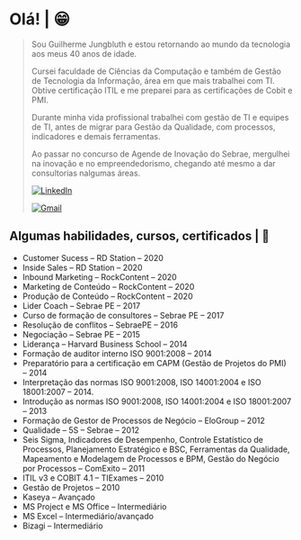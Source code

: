 # Olá! | 😁

 > Sou Guilherme Jungbluth e estou retornando ao mundo da tecnologia aos meus 40 anos de idade. 
>
> Cursei faculdade de Ciências da Computação e também de Gestão de Tecnologia da Informação, área em que mais trabalhei com TI. Obtive certificação ITIL e me preparei para as certificações de Cobit e PMI.
>
> Durante minha vida profissional trabalhei com gestão de TI e equipes de TI, antes de migrar para Gestão da Qualidade, com processos, indicadores e demais ferramentas.
>
> Ao passar no concurso de Agende de Inovação do Sebrae, mergulhei na inovação e no empreendedorismo, chegando até mesmo a dar consultorias nalgumas áreas.
>
>
> [![LinkedIn](https://img.shields.io/badge/LinkedIn-0077B5?style=for-the-badge&logo=linkedin&logoColor=white)](https://www.linkedin.com/in/guilherme-jungbluth-08261a25/)
>
> [![Gmail](https://img.shields.io/badge/Gmail-333333?style=for-the-badge&logo=gmail&logoColor=red)](mailto:Guilherme.jungbluth@gmail.com)
>


## Algumas habilidades, cursos, certificados | 📄

 + Customer Sucess – RD Station – 2020
 + Inside Sales – RD Station – 2020
 + Inbound Marketing – RockContent – 2020
 + Marketing de Conteúdo – RockContent – 2020
 + Produção de Conteúdo – RockContent – 2020
 + Lider Coach – Sebrae PE – 2017
 + Curso de formação de consultores – Sebrae PE – 2017
 + Resolução de conflitos – SebraePE – 2016
 + Negociação – Sebrae PE – 2015
 + Liderança – Harvard Business School – 2014
 + Formação de auditor interno ISO 9001:2008 – 2014
 + Preparatório para a certificação em CAPM (Gestão de Projetos do PMI) – 2014
 + Interpretação das normas ISO 9001:2008, ISO 14001:2004 e ISO 18001:2007 – 2014.
 + Introdução as normas ISO 9001:2008, ISO 14001:2004 e ISO 18001:2007 – 2013
 + Formação de Gestor de Processos de Negócio – EloGroup – 2012
 + Qualidade – 5S – Sebrae – 2012
 + Seis Sigma, Indicadores de Desempenho, Controle Estatístico de Processos, Planejamento Estratégico e BSC, Ferramentas da Qualidade, Mapeamento e Modelagem de Processos e BPM, Gestão do Negócio por Processos – ComExito – 2011
 + ITIL v3 e COBIT 4.1 – TIExames – 2010
 + Gestão de Projetos – 2010
 + Kaseya – Avançado
 + MS Project e MS Office – Intermediário
 + MS Excel – Intermediário/avançado
 + Bizagi – Intermediário

